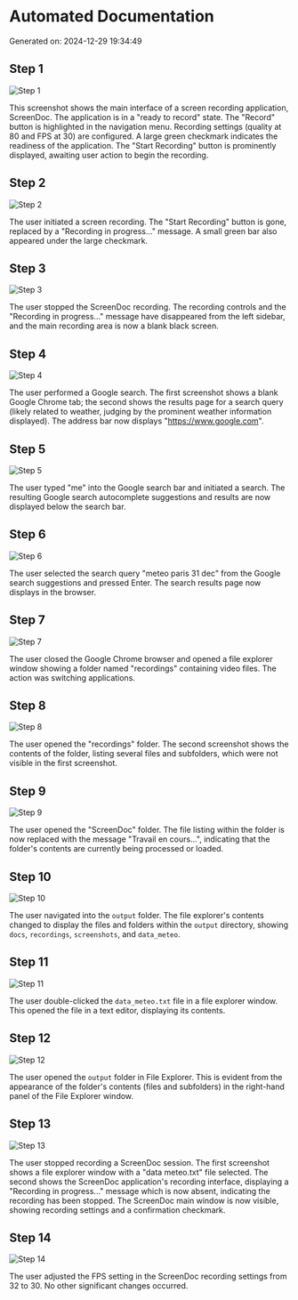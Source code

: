 # Automated Documentation

Generated on: 2024-12-29 19:34:49

## Step 1

![Step 1](output\screenshots\step_0_20241229_193229.png)

This screenshot shows the main interface of a screen recording application, ScreenDoc.  The application is in a "ready to record" state.  The "Record" button is highlighted in the navigation menu. Recording settings (quality at 80 and FPS at 30) are configured.  A large green checkmark indicates the readiness of the application.  The "Start Recording" button is prominently displayed, awaiting user action to begin the recording.

## Step 2

![Step 2](output\screenshots\step_1_20241229_193229.png)

The user initiated a screen recording.  The "Start Recording" button is gone, replaced by a "Recording in progress..." message. A small green bar also appeared under the large checkmark.

## Step 3

![Step 3](output\screenshots\step_2_20241229_193231.png)

The user stopped the ScreenDoc recording.  The recording controls and the "Recording in progress..." message have disappeared from the left sidebar, and the main recording area is now a blank black screen.

## Step 4

![Step 4](output\screenshots\step_3_20241229_193232.png)

The user performed a Google search.  The first screenshot shows a blank Google Chrome tab; the second shows the results page for a search query (likely related to weather, judging by the prominent weather information displayed).  The address bar now displays "https://www.google.com".

## Step 5

![Step 5](output\screenshots\step_4_20241229_193234.png)

The user typed "me" into the Google search bar and initiated a search.  The resulting Google search autocomplete suggestions and results are now displayed below the search bar.

## Step 6

![Step 6](output\screenshots\step_5_20241229_193237.png)

The user selected the search query "meteo paris 31 dec" from the Google search suggestions and pressed Enter.  The search results page now displays in the browser.

## Step 7

![Step 7](output\screenshots\step_6_20241229_193241.png)

The user closed the Google Chrome browser and opened a file explorer window showing a folder named "recordings" containing video files.  The action was switching applications.

## Step 8

![Step 8](output\screenshots\step_7_20241229_193242.png)

The user opened the "recordings" folder.  The second screenshot shows the contents of the folder, listing several files and subfolders, which were not visible in the first screenshot.

## Step 9

![Step 9](output\screenshots\step_8_20241229_193245.png)

The user opened the "ScreenDoc" folder.  The file listing within the folder is now replaced with the message "Travail en cours...", indicating that the folder's contents are currently being processed or loaded.

## Step 10

![Step 10](output\screenshots\step_9_20241229_193247.png)

The user navigated into the `output` folder.  The file explorer's contents changed to display the files and folders within the `output` directory, showing `docs`, `recordings`, `screenshots`, and `data_meteo`.

## Step 11

![Step 11](output\screenshots\step_10_20241229_193248.png)

The user double-clicked the `data_meteo.txt` file in a file explorer window.  This opened the file in a text editor, displaying its contents.

## Step 12

![Step 12](output\screenshots\step_11_20241229_193250.png)

The user opened the `output` folder in File Explorer.  This is evident from the appearance of the folder's contents (files and subfolders) in the right-hand panel of the File Explorer window.

## Step 13

![Step 13](output\screenshots\step_12_20241229_193252.png)

The user stopped recording a ScreenDoc session.  The first screenshot shows a file explorer window with a "data meteo.txt" file selected. The second shows the ScreenDoc application's recording interface, displaying a "Recording in progress..." message which is now absent, indicating the recording has been stopped.  The ScreenDoc main window is now visible, showing recording settings and a confirmation checkmark.

## Step 14

![Step 14](output\screenshots\step_13_20241229_193253.png)

The user adjusted the FPS setting in the ScreenDoc recording settings from 32 to 30.  No other significant changes occurred.

